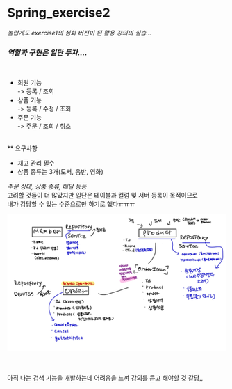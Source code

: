 # Spring_exercise2
<em>놀랍게도 exercise1의 심화 버전이 된 활용 강의의 실습...</em>
<br>
<h3><em>역할과 구현은 일단 두자....</em></h3>

<br>
<ul>
  <li> 회원 기능 </li>
   -> 등록 / 조회
  <li> 상품 기능 </li>
   -> 등록 / 수정 / 조회
  <li> 주문 기능 </li>
   -> 주문 / 조회 / 취소
</ul>

<br>
** 요구사항
<ul>
  <li> 재고 관리 필수 </li>
  <li> 상품 종류는 3개(도서, 음반, 영화) </li>
</ul>

<em>
주문 상태, 상품 종류, 배달 등등
</em>
<br>
고려할 것들이 더 많았지만 일단은 
테이블과 컬럼 및 서버 등록이 목적이므로
<br>
내가 감당할 수 있는 수준으로만 하기로 했다ㅠㅠㅠ


![연습](./image/연습-6.jpg)

<br>
<br>
아직 나는 검색 기능을 개발하는데 어려움을 느껴
강의를 듣고 해야할 것 같당,,

